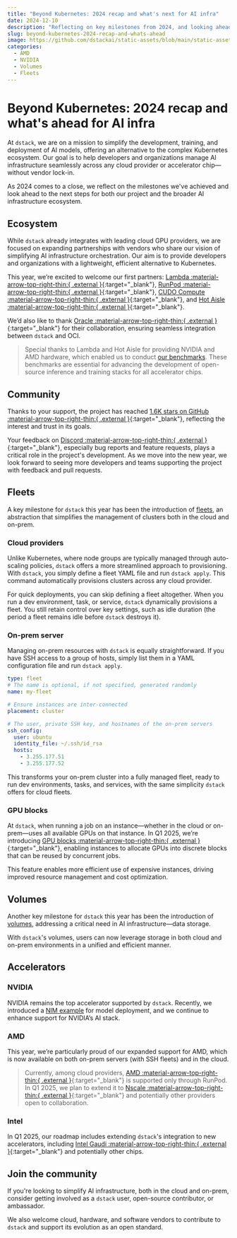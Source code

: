 ```yaml
---
title: "Beyond Kubernetes: 2024 recap and what's next for AI infra"
date: 2024-12-10
description: "Reflecting on key milestones from 2024, and looking ahead to the next steps in simplifying AI infrastructure orchestration."  
slug: beyond-kubernetes-2024-recap-and-whats-ahead
image: https://github.com/dstackai/static-assets/blob/main/static-assets/images/beyond-kubernetes-2024-recap-and-whats-ahead.png?raw=true
categories:
  - AMD
  - NVIDIA
  - Volumes
  - Fleets
---
```


# Beyond Kubernetes: 2024 recap and what's ahead for AI infra 

At `dstack`, we are on a mission to simplify the development, training, and deployment of AI models, offering an
alternative to the complex Kubernetes ecosystem. Our goal is to help developers and organizations manage AI
infrastructure seamlessly across any cloud provider or accelerator chip—without vendor lock-in. 

As 2024 comes to a close, we reflect on the milestones we've achieved and look ahead to the next steps for both our
project and the broader AI infrastructure ecosystem.

<!-- more -->

## Ecosystem 

While `dstack` already integrates with leading cloud GPU providers, we are focused on expanding partnerships with
vendors who share our vision of simplifying AI infrastructure orchestration. Our aim is to provide developers and
organizations with a lightweight, efficient alternative to Kubernetes.

This year, we’re excited to welcome our first partners: [Lambda :material-arrow-top-right-thin:{ .external }](https://lambdalabs.com/){:target="_blank"}, 
[RunPod :material-arrow-top-right-thin:{ .external }](https://www.runpod.io/){:target="_blank"}, 
[CUDO Compute :material-arrow-top-right-thin:{ .external }](https://www.cudocompute.com/){:target="_blank"}, 
and [Hot Aisle :material-arrow-top-right-thin:{ .external }](https://hotaisle.xyz/){:target="_blank"}.

We’d also like to thank [Oracle  :material-arrow-top-right-thin:{ .external }](https://www.oracle.com/cloud/){:target="_blank"} 
for their collaboration, ensuring seamless integration between `dstack` and OCI.

> Special thanks to Lambda and Hot Aisle for providing NVIDIA and AMD hardware, which enabled us to conduct
[our benchmarks](/blog/category/benchmarks/). These benchmarks are essential for advancing the development of
> open-source inference and training stacks for all accelerator chips.

## Community

Thanks to your support, the project has reached [1.6K stars on GitHub :material-arrow-top-right-thin:{ .external }](https://github.com/dstackai/dstack){:target="_blank"},
reflecting the interest and trust in its goals. 

Your feedback on [Discord :material-arrow-top-right-thin:{ .external }](https://discord.gg/u8SmfwPpMd){:target="_blank"},
especially bug reports and feature requests, plays a critical role in the project's development.
As we move into the new year, we look forward to seeing more developers and teams supporting the project with feedback
and pull requests.


## Fleets

A key milestone for `dstack` this year has been the introduction of [fleets](/docs/concepts/fleets/), 
an abstraction that simplifies the management of clusters both in the cloud and on-prem.

### Cloud providers

Unlike Kubernetes, where node groups are typically managed through auto-scaling policies, `dstack` offers a more
streamlined approach to provisioning. With `dstack`, you simply define a fleet YAML file and run
`dstack apply`. This command automatically provisions clusters across any cloud provider.

For quick deployments, you can skip defining a fleet altogether. When you run a dev environment, task, or service,
`dstack` dynamically provisions a fleet. You still retain control over key settings, such as idle duration (the period a
fleet remains idle before `dstack` destroys it).

### On-prem server

Managing on-prem resources with `dstack` is equally straightforward. If you have SSH access to a group of hosts, simply
list them in a YAML configuration file and run `dstack apply`.

<div editor-title="examples/misc/fleets/distrib-ssh.dstack.yml"> 

```yaml
type: fleet
# The name is optional, if not specified, generated randomly
name: my-fleet

# Ensure instances are inter-connected
placement: cluster

# The user, private SSH key, and hostnames of the on-prem servers
ssh_config:
  user: ubuntu
  identity_file: ~/.ssh/id_rsa
  hosts:
    - 3.255.177.51
    - 3.255.177.52
```

</div>

This transforms your on-prem cluster into a fully managed fleet, ready to run dev environments, tasks, and services,
with the same simplicity `dstack` offers for cloud fleets.

### GPU blocks

At `dstack`, when running a job on an instance—whether in the cloud or on-prem—uses all available GPUs on that
instance. In Q1 2025, we’re
introducing [GPU blocks :material-arrow-top-right-thin:{ .external }](https://github.com/dstackai/dstack/issues/1780){:target="_blank"},
enabling instances to allocate GPUs into discrete blocks that can be reused by concurrent jobs.

This feature enables more efficient use of expensive instances, driving improved resource management and 
cost optimization.

## Volumes

Another key milestone for `dstack` this year has been the introduction of [volumes](/docs/concepts/volumes), addressing a critical need in AI
infrastructure—data storage.

With `dstack`'s volumes, users can now leverage storage in both cloud and on-prem environments in a unified and efficient
manner.

## Accelerators

### NVIDIA

NVIDIA remains the top accelerator supported by `dstack`. Recently, we introduced a [NIM example](/examples/nim) 
for model deployment, and we continue to enhance support for NVIDIA’s AI stack.

### AMD

This year, we’re particularly proud of our expanded support for AMD, which is now available on both on-prem servers 
(with SSH fleets) and in the cloud.

> Currently, among cloud providers, [AMD :material-arrow-top-right-thin:{ .external }](https://www.amd.com/en/products/accelerators/instinct.html){:target="_blank"} is supported only through RunPod. In Q1 2025, we plan to extend it to
[Nscale :material-arrow-top-right-thin:{ .external }](https://www.nscale.com/){:target="_blank"}
> and potentially other providers open to collaboration.

### Intel

In Q1 2025, our roadmap includes extending `dstack`'s integration to new accelerators, including 
[Intel Gaudi :material-arrow-top-right-thin:{ .external }](https://www.intel.com/content/www/us/en/products/details/processors/ai-accelerators/gaudi-overview.html){:target="_blank"}
and potentially other chips.

## Join the community

If you're looking to simplify AI infrastructure, both in the cloud and on-prem, 
consider getting involved as a `dstack` user, open-source contributor, or ambassador.

We also welcome cloud, hardware, and software vendors to contribute to `dstack` and support 
its evolution as an open standard.